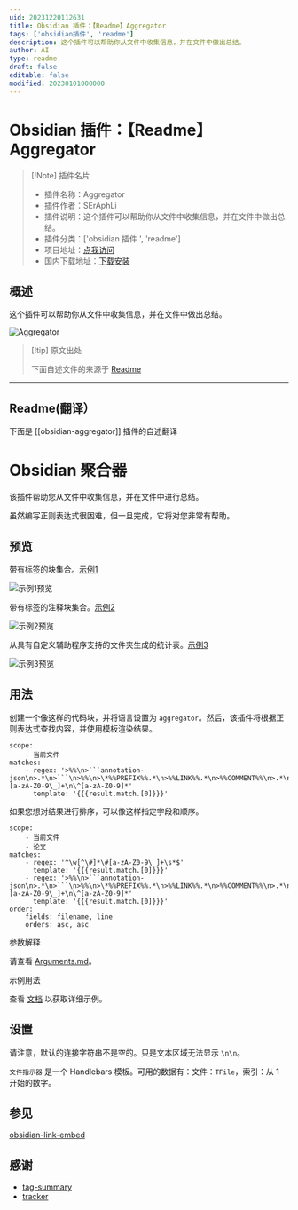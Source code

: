```yaml
---
uid: 20231220112631
title: Obsidian 插件：【Readme】Aggregator
tags: ['obsidian插件', 'readme']
description: 这个插件可以帮助你从文件中收集信息，并在文件中做出总结。
author: AI
type: readme
draft: false
editable: false
modified: 20230101000000
---
```


# Obsidian 插件：【Readme】Aggregator

> [!Note] 插件名片
> - 插件名称：Aggregator
> - 插件作者：SErAphLi
> - 插件说明：这个插件可以帮助你从文件中收集信息，并在文件中做出总结。
> - 插件分类：['obsidian 插件 ', 'readme']
> - 项目地址：[点我访问](https://github.com/Seraphli/obsidian-aggregator)
> - 国内下载地址：[下载安装](https://pkmer.cn/products/plugin/pluginMarket/?obsidian-aggregator)

## 概述

这个插件可以帮助你从文件中收集信息，并在文件中做出总结。

![Aggregator](https://cdn.pkmer.cn/covers/obsidian-aggregator.png!pkmer)

> [!tip] 原文出处
>
>下面自述文件的来源于 [Readme](https://ghproxy.net/https://raw.githubusercontent.com/Seraphli/obsidian-aggregator/main/README.md)

---

## Readme(翻译）

下面是 [[obsidian-aggregator]] 插件的自述翻译

# Obsidian 聚合器

该插件帮助您从文件中收集信息，并在文件中进行总结。

虽然编写正则表达式很困难，但一旦完成，它将对您非常有帮助。

## 预览

带有标签的块集合。[示例1](docs/Example1.md)

![示例1预览](https://cdn.pkmer.cn/covers/obsidian-aggregator_2_0.png!pkmer)

带有标签的注释块集合。[示例2](docs/Example2.md)

![示例2预览](https://cdn.pkmer.cn/covers/obsidian-aggregator_2_1.png!pkmer)

从具有自定义辅助程序支持的文件夹生成的统计表。[示例3](docs/Example3.md)

![示例3预览](https://cdn.pkmer.cn/covers/obsidian-aggregator_2_2.png!pkmer)

## 用法

创建一个像这样的代码块，并将语言设置为 `aggregator`。然后，该插件将根据正则表达式查找内容，并使用模板渲染结果。

````aggregator
scope:
    - 当前文件
matches:
    - regex: '>%%\n>```annotation-json\n>.*\n>```\n>%%\n>\*%%PREFIX%%.*\n>%%LINK%%.*\n>%%COMMENT%%\n>.*\n>%%TAGS%%\n>\#[a-zA-Z0-9\_]+\n\^[a-zA-Z0-9]*'
      template: '{{{result.match.[0]}}}'
````

如果您想对结果进行排序，可以像这样指定字段和顺序。

````aggregator
scope:
    - 当前文件
    - 论文
matches:
    - regex: '^\w[^\#]*\#[a-zA-Z0-9\_]+\s*$'
      template: '{{{result.match.[0]}}}'
    - regex: '>%%\n>```annotation-json\n>.*\n>```\n>%%\n>\*%%PREFIX%%.*\n>%%LINK%%.*\n>%%COMMENT%%\n>.*\n>%%TAGS%%\n>\#[a-zA-Z0-9\_]+\n\^[a-zA-Z0-9]*'
      template: '{{{result.match.[0]}}}'
order:
    fields: filename, line
    orders: asc, asc
````

参数解释

请查看 [Arguments.md](docs/Arguments.md)。

示例用法

查看 [文档](docs/) 以获取详细示例。

## 设置

请注意，默认的连接字符串不是空的。只是文本区域无法显示 `\n\n`。

`文件指示器` 是一个 Handlebars 模板。可用的数据有：文件：`TFile`，索引：从 1 开始的数字。

## 参见

[obsidian-link-embed](https://github.com/Seraphli/obsidian-link-embed)

## 感谢

- [tag-summary](https://github.com/macrojd/tag-summary)
- [tracker](https://github.com/pyrochlore/obsidian-tracker)



